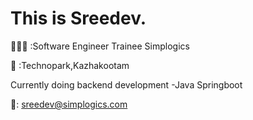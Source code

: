 # This is Sreedev.

👨🏼‍💻 :Software Engineer Trainee Simplogics

🏢 :Technopark,Kazhakootam

Currently doing backend development -Java Springboot

📧: sreedev@simplogics.com

<!---
sreedev-ts/sreedev-ts is a ✨ special ✨ repository because its `README.md` (this file) appears on your GitHub profile.
You can click the Preview link to take a look at your changes.
--->

